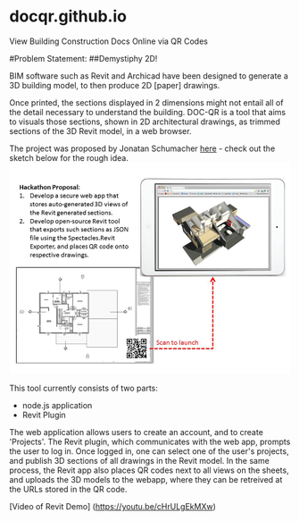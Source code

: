 # docqr.github.io
View Building Construction Docs Online via QR Codes

#Problem Statement:
##Demystiphy 2D!

BIM software such as Revit and Archicad have been designed to generate a 3D building model, to then produce 2D [paper] drawings.

Once printed, the sections displayed in 2 dimensions might not entail all of the detail necessary to understand the building. 
DOC-QR is a tool that aims to visuals those sections, shown in 2D architectural drawings, as trimmed sections of the 3D Revit model, in a web browser.

The project was proposed by Jonatan Schumacher [here](http://aec-technology-hackathon-2015.devpost.com/forum_topics/5187-3d-model-viewer-to-accompany-2d-drawings) - check out the sketch below for the rough idea.
![alt tag](https://raw.githubusercontent.com/DOCQR/web-viewer/master/files/documentation/JS_HackathonProposal.jpg)

This tool currently consists of two parts: 
- node.js application
- Revit Plugin

The web application allows users to create an account, and to create 'Projects'. 
The Revit plugin, which communicates with the web app, prompts the user to log in. Once logged in, one can select one of the user's projects, and publish 3D sections of all drawings in the Revit model. 
In the same process, the Revit app also places QR codes next to all views on the sheets, and uploads the 3D models to the webapp, where they can be retreived at the URLs stored in the QR code.

[Video of Revit Demo] (https://youtu.be/cHrULgEkMXw)
